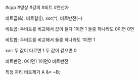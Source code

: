 #cpp #영상 #강의 #비트 #연산자 

비트곱(&), 비트합(|), xor(^), 비트반전(~)

비트곱:
	두비트를 비교해서 값이 둘다 1이면 1
	둘중 하나라도 0이면 0면

비트합:
	두비트를 비교해서 
	둘중 하나라도 1이면 1

xor: 
	두 값이 다르면 1
	두 값이 같으면 0

비트반전:
	0이면1  1이면0 비트반전

특정 자리 비트제거
A &= ~B;

